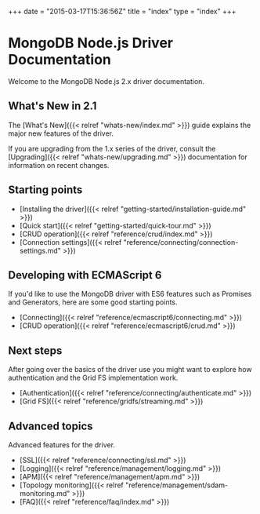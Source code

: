 +++
date = "2015-03-17T15:36:56Z"
title = "index"
type = "index"
+++

# MongoDB Node.js Driver Documentation

Welcome to the MongoDB Node.js 2.x driver documentation.


## What's New in 2.1

The [What's New]({{< relref "whats-new/index.md" >}}) guide explains the major new features of the driver.

If you are upgrading from the 1.x series of the driver, consult the [Upgrading]({{< relref "whats-new/upgrading.md" >}}) documentation for
information on recent changes.

## Starting points

* [Installing the driver]({{< relref "getting-started/installation-guide.md" >}})
* [Quick start]({{< relref "getting-started/quick-tour.md" >}})
* [CRUD operation]({{< relref "reference/crud/index.md" >}})
* [Connection settings]({{< relref "reference/connecting/connection-settings.md" >}})

## Developing with ECMAScript 6

If you'd like to use the MongoDB driver with ES6 features such as Promises and Generators, here are some good starting points.

* [Connecting]({{< relref "reference/ecmascript6/connecting.md" >}})
* [CRUD operation]({{< relref "reference/ecmascript6/crud.md" >}})

## Next steps

After going over the basics of the driver use you might want to explore how authentication and the Grid FS implementation work.

* [Authentication]({{< relref "reference/connecting/authenticate.md" >}})
* [Grid FS]({{< relref "reference/gridfs/streaming.md" >}})

## Advanced topics

Advanced features for the driver.

* [SSL]({{< relref "reference/connecting/ssl.md" >}})
* [Logging]({{< relref "reference/management/logging.md" >}})
* [APM]({{< relref "reference/management/apm.md" >}})
* [Topology monitoring]({{< relref "reference/management/sdam-monitoring.md" >}})
* [FAQ]({{< relref "reference/faq/index.md" >}})
